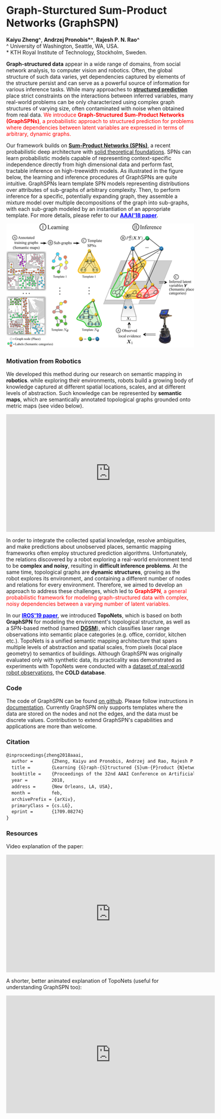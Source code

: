 # Graph-Sturctured Sum-Product Networks (GraphSPN)

**Kaiyu Zheng^**, **Andrzej Pronobis\*^**, **Rajesh P. N. Rao^** <br>
^ University of Washington, Seattle, WA, USA. <br>
\* KTH Royal Institute of Technology, Stockholm, Sweden.<br>

**Graph-structured data** appear in a wide range of domains, from social network analysis, to computer vision and robotics. Often, the global structure of such data varies, yet dependencies captured by elements of the structure persist and can serve as a powerful source of information for various inference tasks. While many approaches to [**structured prediction**](https://en.wikipedia.org/wiki/Structured_prediction) place strict constraints on the interactions between inferred variables, many real-world problems can be only characterized using complex graph structures of varying size, often contaminated with noise when obtained from real data. <span style="color:red">We introduce **Graph-Structured Sum-Product Networks (GraphSPNs)**, a probabilistic approach to structured prediction for problems where dependencies between latent variables are expressed in terms of arbitrary, dynamic graphs.</span> 

Our framework builds on [**Sum-Product Networks (SPNs)**](https://arxiv.org/pdf/1202.3732.pdf), a recent probabilistic deep architecture with [solid theoretical foundations](http://proceedings.mlr.press/v38/peharz15.html). SPNs can learn probabilistic models capable of representing context-specific independence directly from high dimensional data and perform fast, tractable inference on high-treewidth models. As illustrated in the figure below, the learning and inference procedures of GraphSPNs are quite intuitive. GraphSPNs learn template SPN models representing distributions over attributes of sub-graphs of arbitrary complexity. Then, to perform inference for a specific, potentially expanding graph, they assemble a mixture model over multiple decompositions of the graph into sub-graphs, with each sub-graph modeled by an instantiation of an appropriate template. For more details, please refer to our <a href="http://kaiyuzheng.me/documents/papers/zheng2018aaai.pdf" style="color:blue">**AAAI'18 paper**</a>.

![firstfig](img/firstfig.png)


### Motivation from Robotics

We developed this method during our research on semantic mapping in **robotics**. while exploring their environments, robots build a growing body of knowledge captured at different spatial locations, scales, and at different levels of abstraction. Such knowledge can be represented by **semantic maps**, which are semantically annotated topological graphs grounded onto metric maps (see video below). 

<iframe width="560" height="315" src="https://www.youtube.com/embed/MGg_OY56akg" frameborder="0" allow="accelerometer; autoplay; encrypted-media; gyroscope; picture-in-picture" allowfullscreen align="middle"></iframe><br>

In order to integrate the collected spatial knowledge, resolve ambiguities, and make predictions about unobserved places, semantic mapping frameworks often employ structured prediction algorithms. Unfortunately, the relations discovered by a robot exploring a real-world environment tend to be **complex and noisy**, resulting in **difficult inference problems**. At the same time, topological graphs are **dynamic structures**, growing as the robot explores its environment, and containing a different number of nodes and relations for every environment. Therefore, we aimed to develop an approach to address these challenges, which led to <span style="color:red"> **GraphSPN**, a general probabilistic framework for modeling graph-structured data with complex, noisy dependencies between a varying number of latent variables.</span>

In our <a href="https://arxiv.org/pdf/1812.11866.pdf" style="color:blue">**IROS'19 paper**</a>, we introduced **TopoNets**, which is based on both **GraphSPN** for modeling the environment's topological structure, as well as a SPN-based method (named [**DGSM**](https://arxiv.org/pdf/1610.02627.pdf)), which classifies laser range observations into semantic place categories (e.g. office, corridor, kitchen etc.). TopoNets is a unified semantic mapping architecture that spans multiple levels of abstraction and spatial scales, from pixels (local place geometry) to semantics of buildings. Although GraphSPN was originally evaluated only with synthetic data, its practicality was demonstrated as experiments with TopoNets were conducted with a [dataset of real-world robot observations](http://kaiyuzheng.me/documents/sites/cold/), the **COLD database**.

### Code

The code of GraphSPN can be found [on github](https://zkytony/graphspn). Please follow instructions in [documentation](docs.md). Currently GraphSPN only supports templates where the data are stored on the nodes and not the edges, and the data must be discrete values. Contribution to extend GraphSPN's capabilities and applications are more than welcome.

### Citation

```tex
@inproceedings{zheng2018aaai,
  author =       {Zheng, Kaiyu and Pronobis, Andrzej and Rao, Rajesh P. N.},
  title =        {Learning {G}raph-{S}tructured {S}um-{P}roduct {N}etworks for Probabilistic Semantic Maps},
  booktitle =    {Proceedings of the 32nd AAAI Conference on Artificial Intelligence (AAAI)},
  year =         2018,
  address =      {New Orleans, LA, USA},
  month =        feb,
  archivePrefix = {arXiv},
  primaryClass = {cs.LG},
  eprint =       {1709.08274}
}
```

### Resources

Video explanation of the paper:

<iframe width="560" height="315" src="https://www.youtube.com/embed/Wojoi0elvTM" frameborder="0" allow="accelerometer; autoplay; encrypted-media; gyroscope; picture-in-picture" allowfullscreen align="middle"></iframe><br>

A shorter, better animated explanation of TopoNets (useful for understanding GraphSPN too):

<iframe width="560" height="315" src="https://www.youtube.com/embed/luv2XpaHeTU" frameborder="0" allow="accelerometer; autoplay; encrypted-media; gyroscope; picture-in-picture" allowfullscreen align="middle"></iframe>
